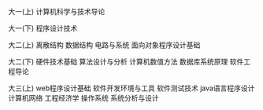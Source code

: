 大一(上)
计算机科学与技术导论

大一(下)
程序设计技术

大二(上)
离散结构
数据结构
电路与系统
面向对象程序设计基础

大二(下)
硬件技术基础
算法设计与分析
计算机数值方法
数据库系统原理
软件工程导论

大三(上)
web程序设计基础
软件开发环境与工具
软件测试技术
java语言程序设计
计算机网络
工程经济学
操作系统
系统分析与设计
